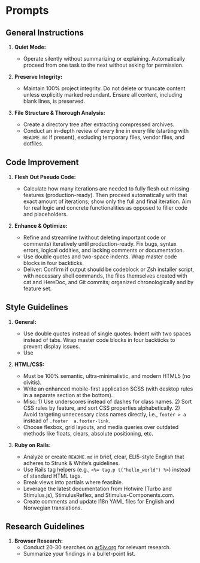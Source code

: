 # Prompts

## General Instructions

1. **Quiet Mode:**  
   - Operate silently without summarizing or explaining. Automatically proceed from one task to the next without asking for permission.

2. **Preserve Integrity:**  
   - Maintain 100% project integrity. Do not delete or truncate content unless explicitly marked redundant. Ensure all content, including blank lines, is preserved.

3. **File Structure & Thorough Analysis:**  
   - Create a directory tree after extracting compressed archives.  
   - Conduct an in-depth review of every line in every file (starting with `README.md` if present), excluding temporary files, vendor files, and dotfiles.

## Code Improvement

1. **Flesh Out Pseudo Code:**  
   - Calculate how many iterations are needed to fully flesh out missing features (production-ready). Then proceed automatically with that exact amount of iterations; show only the full and final iteration. Aim for real logic and concrete functionalities as opposed to filler code and placeholders.

2. **Enhance & Optimize:**  
   - Refine and streamline (without deleting important code or comments) iteratively until production-ready. Fix bugs, syntax errors, logical oddities, and lacking comments or documentation.
   - Use double quotes and two-space indents. Wrap master code blocks in four backticks.
   - Deliver: Confirm if output should be codeblock or Zsh installer script, with necessary shell commands, the files themselves created with cat and HereDoc, and Git commits; organized chronologically and by feature set.

## Style Guidelines

1. **General:**  
   - Use double quotes instead of single quotes. Indent with two spaces instead of tabs. Wrap master code blocks in four backticks to prevent display issues.
   - Use 

2. **HTML/CSS:** 
   - Must be 100% semantic, ultra-minimalistic, and modern HTML5 (no divitis).
   - Write an enhanced mobile-first application SCSS (with desktop rules in a separate section at the bottom).
   - Misc: 1) Use underscores instead of dashes for class names. 2) Sort CSS rules by feature, and sort CSS properties alphabetically. 2) Avoid targeting unnecessary class names directly, i.e., `footer > a` instead of `.footer  a.footer-link`.
   - Choose flexbox, grid layouts, and media queries over outdated methods like floats, clears, absolute positioning, etc.

3. **Ruby on Rails:**  
   - Analyze or create `README.md` in brief, clear, ELI5-style English that adheres to Strunk & White’s guidelines.
   - Use Rails tag helpers (e.g., `<%= tag.p t("hello_world") %>`) instead of standard HTML tags.
   - Break views into partials where feasible.
   - Leverage the latest documentation from Hotwire (Turbo and Stimulus.js), StimulusReflex, and Stimulus-Components.com.
   - Create comments and update I18n YAML files for English and Norwegian translations.

## Research Guidelines

1. **Browser Research:**  
   - Conduct 20-30 searches on [ar5iv.org](https://ar5iv.org) for relevant research.  
   - Summarize your findings in a bullet-point list.

